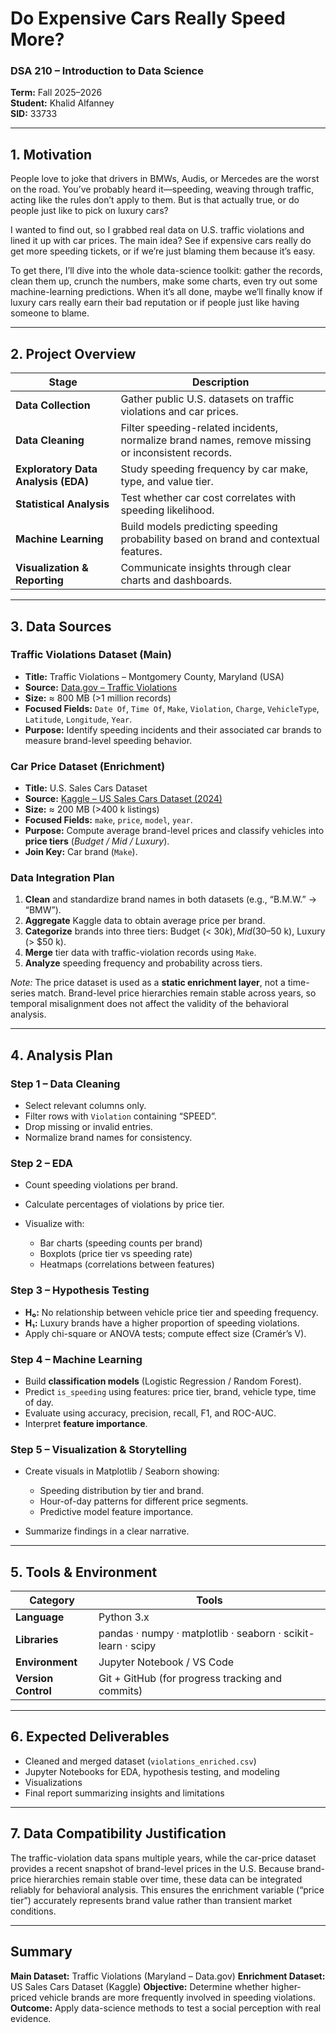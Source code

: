 # Do Expensive Cars Really Speed More?

### DSA 210 – Introduction to Data Science

**Term:** Fall 2025–2026   
**Student:** Khalid Alfanney  
**SID:** 33733

---

## 1️. Motivation

People love to joke that drivers in BMWs, Audis, or Mercedes are the worst on the road. You’ve probably heard it—speeding, weaving through traffic, acting like the rules don’t apply to them. But is that actually true, or do people just like to pick on luxury cars?

I wanted to find out, so I grabbed real data on U.S. traffic violations and lined it up with car prices. The main idea? See if expensive cars really do get more speeding tickets, or if we’re just blaming them because it’s easy.

To get there, I’ll dive into the whole data-science toolkit: gather the records, clean them up, crunch the numbers, make some charts, even try out some machine-learning predictions. When it’s all done, maybe we’ll finally know if luxury cars really earn their bad reputation or if people just like having someone to blame.

---

## 2️. Project Overview

| Stage                               | Description                                                                                       |
| ----------------------------------- | ------------------------------------------------------------------------------------------------- |
| **Data Collection**                 | Gather public U.S. datasets on traffic violations and car prices.                                 |
| **Data Cleaning**                   | Filter speeding-related incidents, normalize brand names, remove missing or inconsistent records. |
| **Exploratory Data Analysis (EDA)** | Study speeding frequency by car make, type, and value tier.                                       |
| **Statistical Analysis**            | Test whether car cost correlates with speeding likelihood.                                        |
| **Machine Learning**                | Build models predicting speeding probability based on brand and contextual features.              |
| **Visualization & Reporting**       | Communicate insights through clear charts and dashboards.                                         |

---

## 3️. Data Sources

### Traffic Violations Dataset (Main)

* **Title:** Traffic Violations – Montgomery County, Maryland (USA)
* **Source:** [Data.gov – Traffic Violations](https://catalog.data.gov/dataset/traffic-violations)
* **Size:** ≈ 800 MB (>1 million records)
* **Focused Fields:** `Date Of`, `Time Of`, `Make`, `Violation`, `Charge`, `VehicleType`, `Latitude`, `Longitude`, `Year`.
* **Purpose:** Identify speeding incidents and their associated car brands to measure brand-level speeding behavior.

### Car Price Dataset (Enrichment)

* **Title:** U.S. Sales Cars Dataset
* **Source:** [Kaggle – US Sales Cars Dataset (2024)](https://www.kaggle.com/datasets/juanmerinobermejo/us-sales-cars-dataset)
* **Size:** ≈ 200 MB (>400 k listings)
* **Focused Fields:** `make`, `price`, `model`, `year`.
* **Purpose:** Compute average brand-level prices and classify vehicles into **price tiers** (*Budget / Mid / Luxury*).
* **Join Key:** Car brand (`Make`).

### Data Integration Plan

1. **Clean** and standardize brand names in both datasets (e.g., “B.M.W.” → “BMW”).
2. **Aggregate** Kaggle data to obtain average price per brand.
3. **Categorize** brands into three tiers: Budget (< $30 k), Mid ($30–50 k), Luxury (> $50 k).
4. **Merge** tier data with traffic-violation records using `Make`.
5. **Analyze** speeding frequency and probability across tiers.

*Note:* The price dataset is used as a **static enrichment layer**, not a time-series match. Brand-level price hierarchies remain stable across years, so temporal misalignment does not affect the validity of the behavioral analysis.

---

## 4️. Analysis Plan

### Step 1 – Data Cleaning

* Select relevant columns only.
* Filter rows with `Violation` containing “SPEED”.
* Drop missing or invalid entries.
* Normalize brand names for consistency.

### Step 2 – EDA

* Count speeding violations per brand.
* Calculate percentages of violations by price tier.
* Visualize with:

  * Bar charts (speeding counts per brand)
  * Boxplots (price tier vs speeding rate)
  * Heatmaps (correlations between features)

### Step 3 – Hypothesis Testing

* **H₀:** No relationship between vehicle price tier and speeding frequency.
* **H₁:** Luxury brands have a higher proportion of speeding violations.
* Apply chi-square or ANOVA tests; compute effect size (Cramér’s V).

### Step 4 – Machine Learning

* Build **classification models** (Logistic Regression / Random Forest).
* Predict `is_speeding` using features: price tier, brand, vehicle type, time of day.
* Evaluate using accuracy, precision, recall, F1, and ROC-AUC.
* Interpret **feature importance**.

### Step 5 – Visualization & Storytelling

* Create visuals in Matplotlib / Seaborn showing:

  * Speeding distribution by tier and brand.
  * Hour-of-day patterns for different price segments.
  * Predictive model feature importance.
* Summarize findings in a clear narrative.

---

## 5️. Tools & Environment

| Category            | Tools                                                        |
| ------------------- | ------------------------------------------------------------ |
| **Language**        | Python 3.x                                                   |
| **Libraries**       | pandas · numpy · matplotlib · seaborn · scikit-learn · scipy |
| **Environment**     | Jupyter Notebook / VS Code                                   |
| **Version Control** | Git + GitHub (for progress tracking and commits)             |

---

## 6️. Expected Deliverables

* Cleaned and merged dataset (`violations_enriched.csv`)
* Jupyter Notebooks for EDA, hypothesis testing, and modeling
* Visualizations
* Final report summarizing insights and limitations

---

## 7. Data Compatibility Justification

The traffic-violation data spans multiple years, while the car-price dataset provides a recent snapshot of brand-level prices in the U.S.
Because brand-price hierarchies remain stable over time, these data can be integrated reliably for behavioral analysis.
This ensures the enrichment variable (“price tier”) accurately represents brand value rather than transient market conditions.

---

## Summary

**Main Dataset:** Traffic Violations (Maryland – Data.gov)
**Enrichment Dataset:** US Sales Cars Dataset (Kaggle)
**Objective:** Determine whether higher-priced vehicle brands are more frequently involved in speeding violations.
**Outcome:** Apply data-science methods to test a social perception with real evidence.
